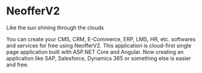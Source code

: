 # NeofferV2
Like the sun shining through the clouds

You can create your CMS, CRM, E-Commerce, ERP, LMS, HR, etc. softwares and services for free using NeofferV2.
This application is cloud-first single page application built with ASP.NET Core and Angular.
Now creating an application like SAP, Salesforce, Dynamics 365 or something else is easier and free.
